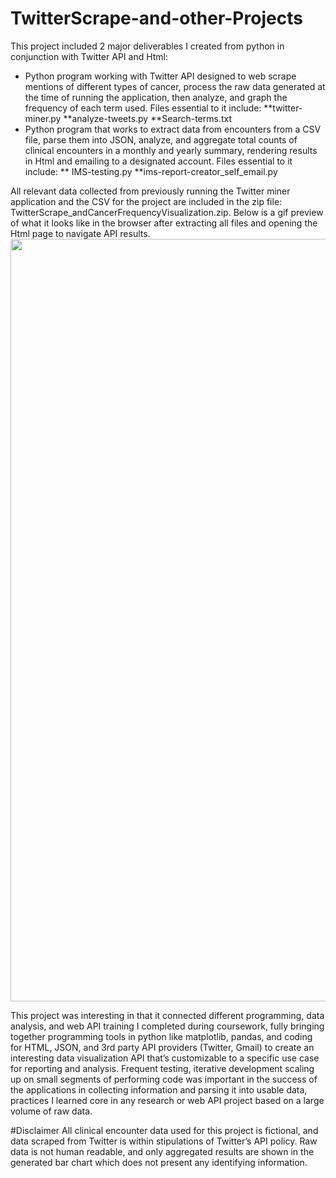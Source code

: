 # TwitterScrape-and-other-Projects

This project included 2 major deliverables I created from python in conjunction with Twitter API and Html:
* Python program working with Twitter API designed to web scrape mentions of different types of cancer, process the raw data generated at the time of running the application, then analyze, and graph the frequency of each term used. Files essential to it include:
**twitter-miner.py
**analyze-tweets.py
**Search-terms.txt
* Python program that works to extract data from encounters from a CSV file, parse them into JSON, analyze, and aggregate total counts of clinical encounters in a monthly and yearly summary, rendering results in Html and emailing to a designated account. Files essential to it include:
** IMS-testing.py
**ims-report-creator_self_email.py

All relevant data collected from previously running the Twitter miner application and the CSV for the project are included in the zip file: TwitterScrape_andCancerFrequencyVisualization.zip. Below is a gif preview of what it looks like in the browser after extracting all files and opening the Html page to navigate API results.
<img src='TwitterScrape_Cancer.gif' width='1220'>

This project was interesting in that it connected different programming, data analysis, and web API training I completed during coursework, fully bringing together programming tools in python like matplotlib, pandas, and coding for HTML, JSON, and 3rd party API providers (Twitter, Gmail) to create an interesting data visualization API that’s customizable to a specific use case for reporting and analysis. 
Frequent testing, iterative development scaling up on small segments of performing code was important in the success of the applications in collecting information and parsing it into usable data, practices I learned core in any research or web API project based on a large volume of raw data.

#Disclaimer
All clinical encounter data used for this project is fictional, and data scraped from Twitter is within stipulations of Twitter’s API policy. Raw data is not human readable, and only aggregated results are shown in the generated bar chart which does not present any identifying information.
